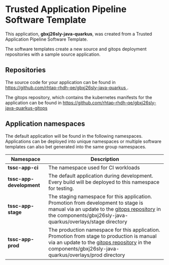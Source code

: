 # Trusted Application Pipeline Software Template

This application, **gbxj26sly-java-quarkus**, was created from a Trusted Application Pipeline Software Template.

The software templates create a new source and gitops deployment repositories with a sample source application. 

## Repositories

The source code for your application can be found in [https://github.com/rhtap-rhdh-qe/gbxj26sly-java-quarkus ](https://github.com/rhtap-rhdh-qe/gbxj26sly-java-quarkus ).
 
The gitops repository, which contains the kubernetes manifests for the application can be found in 
[https://github.com/rhtap-rhdh-qe/gbxj26sly-java-quarkus-gitops ](https://github.com/rhtap-rhdh-qe/gbxj26sly-java-quarkus-gitops ) 

## Application namespaces 

The default application will be found in the following namespaces. Applications can be deployed into unique namespaces or multiple software templates can also bet generated into the same group namespaces.  

|  Namespace   |  Description   |  
| -------- | -------- |
| **tssc-app-ci** | The namespace used for CI workloads |
| **tssc-app-development** | The default application during development. Every build will be deployed to this namespace for testing. |
| **tssc-app-stage** | The staging namespace for this application. Promotion from development to stage is manual via an update to the [gitops repository](https://github.com/rhtap-rhdh-qe/gbxj26sly-java-quarkus-gitops ) in the components/gbxj26sly-java-quarkus/overlays/stage directory |
| **tssc-app-prod** | The production namespace for this application. Promotion from stage to production is manual via an update to the [gitops repository](https://github.com/rhtap-rhdh-qe/gbxj26sly-java-quarkus-gitops ) in the components/gbxj26sly-java-quarkus/overlays/prod directory |